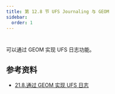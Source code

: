 ```yaml
---
title: 第 12.8 节 UFS Journaling 与 GEOM
sidebar:
  order: 1
---
```

# 

可以通过 GEOM 实现 UFS 日志功能。

## 参考资料

- [21.8.通过 GEOM 实现 UFS 日志](https://handbook.bsdcn.org/di-21-zhang-geom-mo-kuai-hua-ci-pan-zhuan-huan-kuang-jia/21.8.-tong-guo-geom-shi-xian-ufs-ri-zhi.html)
